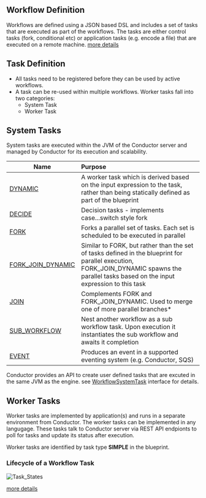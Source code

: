 ## Workflow Definition
Workflows are defined using a JSON based DSL and includes a set of tasks that are executed as part of the workflows.  The tasks are either control tasks (fork, conditional etc) or application tasks (e.g. encode a file) that are executed on a remote machine.
[more details](/metadata)

## Task Definition
* All tasks need to be registered before they can be used by active workflows.
* A task can be re-used within multiple workflows.
Worker tasks fall into two categories:
	* System Task
	* Worker Task

## System Tasks
System tasks are executed within the JVM of the Conductor server and managed by Conductor for its execution and scalability.

| Name        | Purpose           |
| ------------- |:-------------|
| [DYNAMIC](/metadata/systask/#dynamic-task) | A worker task which is derived based on the input expression to the task, rather than being statically defined as part of the blueprint |
| [DECIDE](/metadata/systask/#decision) | Decision tasks - implements case...switch style fork|
| [FORK](/metadata/systask/#fork) | Forks a parallel set of tasks.  Each set is scheduled to be executed in parallel |
| [FORK_JOIN_DYNAMIC](/metadata/systask/#dynamic-fork) | Similar to FORK, but rather than the set of tasks defined in the blueprint for parallel execution, FORK_JOIN_DYNAMIC spawns the parallel tasks based on the input expression to this task |
| [JOIN](/metadata/systask/#join) | Complements FORK and FORK_JOIN_DYNAMIC.  Used to merge one of more parallel branches*
| [SUB_WORKFLOW](/metadata/systask/#sub-workflow) | Nest another workflow as a sub workflow task.  Upon execution it instantiates the sub workflow and awaits it completion|
| [EVENT](/metadata/systask/#event ) | Produces an event in a supported eventing system (e.g. Conductor, SQS)|


Conductor provides an API to create user defined tasks that are excuted in the same JVM as the engine.  see [WorkflowSystemTask](https://github.com/Netflix/conductor/blob/dev/core/src/main/java/com/netflix/conductor/core/execution/tasks/WorkflowSystemTask.java) interface for details.

## Worker Tasks
Worker tasks are implemented by application(s) and runs in a separate environment from Conductor.  The worker tasks can be implemented in any langugage.  These tasks talk to Conductor server via REST API endpionts to poll for tasks and update its status after execution.

Worker tasks are identified by task type __SIMPLE__ in the blueprint.

### Lifecycle of a Workflow Task
![Task_States](/img/task_states.png)

[more details](/metadata/#task-definition)
